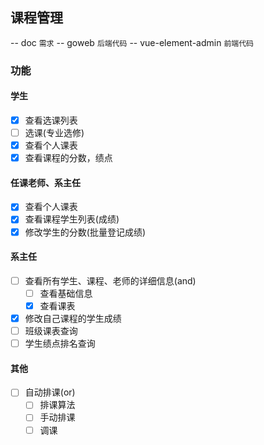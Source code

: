 ## 课程管理

-- doc `需求`
-- goweb `后端代码`
-- vue-element-admin `前端代码`



### 功能

#### 学生

- [x] 查看选课列表
- [ ] 选课(专业选修)
- [x] 查看个人课表
- [x] 查看课程的分数，绩点

#### 任课老师、系主任

- [x] 查看个人课表
- [x] 查看课程学生列表(成绩)
- [x] 修改学生的分数(批量登记成绩)

#### 系主任

- [ ] 查看所有学生、课程、老师的详细信息(and)
  - [ ] 查看基础信息
  - [x] 查看课表
- [x] 修改自己课程的学生成绩
- [ ] 班级课表查询
- [ ] 学生绩点排名查询

#### 其他

- [ ] 自动排课(or)
  - [ ] 排课算法
  - [ ] 手动排课
  - [ ] 调课